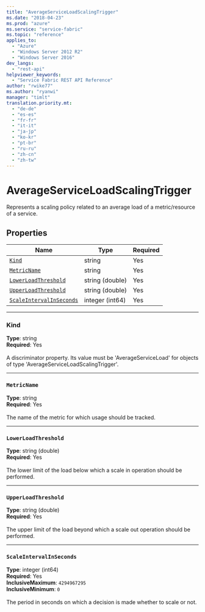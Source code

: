 ```yaml
---
title: "AverageServiceLoadScalingTrigger"
ms.date: "2018-04-23"
ms.prod: "azure"
ms.service: "service-fabric"
ms.topic: "reference"
applies_to: 
  - "Azure"
  - "Windows Server 2012 R2"
  - "Windows Server 2016"
dev_langs: 
  - "rest-api"
helpviewer_keywords: 
  - "Service Fabric REST API Reference"
author: "rwike77"
ms.author: "ryanwi"
manager: "timlt"
translation.priority.mt: 
  - "de-de"
  - "es-es"
  - "fr-fr"
  - "it-it"
  - "ja-jp"
  - "ko-kr"
  - "pt-br"
  - "ru-ru"
  - "zh-cn"
  - "zh-tw"
---
```

# AverageServiceLoadScalingTrigger

Represents a scaling policy related to an average load of a metric/resource of a service.

## Properties
| Name | Type | Required |
| --- | --- | --- |
| [`Kind`](#kind) | string | Yes |
| [`MetricName`](#metricname) | string | Yes |
| [`LowerLoadThreshold`](#lowerloadthreshold) | string (double) | Yes |
| [`UpperLoadThreshold`](#upperloadthreshold) | string (double) | Yes |
| [`ScaleIntervalInSeconds`](#scaleintervalinseconds) | integer (int64) | Yes |

____
### Kind
__Type__: string <br/>
__Required__: Yes <br/>
<br/>
A discriminator property. Its value must be 'AverageServiceLoad' for objects of type 'AverageServiceLoadScalingTrigger'.

____
### `MetricName`
__Type__: string <br/>
__Required__: Yes<br/>
<br/>
The name of the metric for which usage should be tracked.

____
### `LowerLoadThreshold`
__Type__: string (double) <br/>
__Required__: Yes<br/>
<br/>
The lower limit of the load below which a scale in operation should be performed.

____
### `UpperLoadThreshold`
__Type__: string (double) <br/>
__Required__: Yes<br/>
<br/>
The upper limit of the load beyond which a scale out operation should be performed.

____
### `ScaleIntervalInSeconds`
__Type__: integer (int64) <br/>
__Required__: Yes<br/>
__InclusiveMaximum__: `4294967295` <br/>
__InclusiveMinimum__: `0` <br/>
<br/>
The period in seconds on which a decision is made whether to scale or not.
